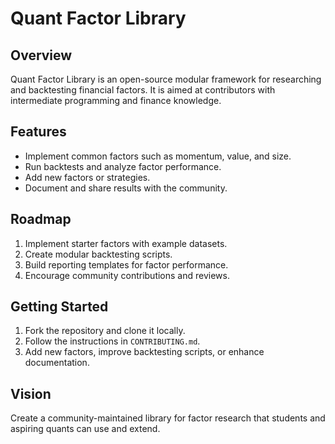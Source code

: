 # Quant Factor Library

## Overview
Quant Factor Library is an open-source modular framework for researching and backtesting financial factors. It is aimed at contributors with intermediate programming and finance knowledge.

## Features
- Implement common factors such as momentum, value, and size.
- Run backtests and analyze factor performance.
- Add new factors or strategies.
- Document and share results with the community.

## Roadmap
1. Implement starter factors with example datasets.
2. Create modular backtesting scripts.
3. Build reporting templates for factor performance.
4. Encourage community contributions and reviews.

## Getting Started
1. Fork the repository and clone it locally.
2. Follow the instructions in `CONTRIBUTING.md`.
3. Add new factors, improve backtesting scripts, or enhance documentation.

## Vision
Create a community-maintained library for factor research that students and aspiring quants can use and extend.
